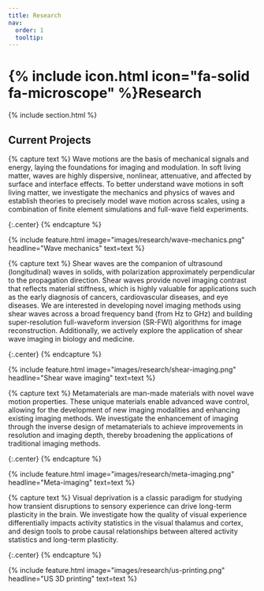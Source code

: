 ```yaml
---
title: Research
nav:
  order: 1
  tooltip: 
---
```


# {% include icon.html icon="fa-solid fa-microscope" %}Research

{% include section.html %}

## Current Projects

{% capture text %}
Wave motions are the basis of mechanical signals and energy, laying the foundations for imaging and modulation. In soft living matter, waves are highly dispersive, nonlinear, attenuative, and affected by surface and interface effects. To better understand wave motions in soft living matter, we investigate the mechanics and physics of waves and establish theories to precisely model wave motion across scales, using a combination of finite element simulations and full-wave field experiments.

{:.center}
{% endcapture %}

{%
  include feature.html
  image="images/research/wave-mechanics.png"
  headline="Wave mechanics"
  text=text
%}

{% capture text %}
Shear waves are the companion of ultrasound (longitudinal) waves in solids, with polarization approximately perpendicular to the propagation direction. Shear waves provide novel imaging contrast that reflects material stiffness, which is highly valuable for applications such as the early diagnosis of cancers, cardiovascular diseases, and eye diseases. We are interested in developing novel imaging methods using shear waves across a broad frequency band (from Hz to GHz) and building super-resolution full-waveform inversion (SR-FWI) algorithms for image reconstruction. Additionally, we actively explore the application of shear wave imaging in biology and medicine.

{:.center}
{% endcapture %}

{%
  include feature.html
  image="images/research/shear-imaging.png"
  headline="Shear wave imaging"
  text=text
%}

{% capture text %}
Metamaterials are man-made materials with novel wave motion properties. These unique materials enable advanced wave control, allowing for the development of new imaging modalities and enhancing existing imaging methods. We investigate the enhancement of imaging through the inverse design of metamaterials to achieve improvements in resolution and imaging depth, thereby broadening the applications of traditional imaging methods.

{:.center}
{% endcapture %}

{%
  include feature.html
  image="images/research/meta-imaging.png"
  headline="Meta-imaging"
  text=text
%}

{% capture text %}
Visual deprivation is a classic paradigm for studying how transient disruptions to sensory experience can drive long-term plasticity in the brain.  We investigate how the quality of visual experience differentially impacts activity statistics in the visual thalamus and cortex, and design tools to probe causal relationships between altered activity statistics and long-term plasticity.


{:.center}
{% endcapture %}

{%
  include feature.html
  image="images/research/us-printing.png"
  headline="US 3D printing"
  text=text
%}

